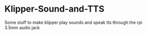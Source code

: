 # Klipper-Sound-and-TTS
Some stuff to make klipper play sounds and speak tts through the rpi 3.5mm audio jack
